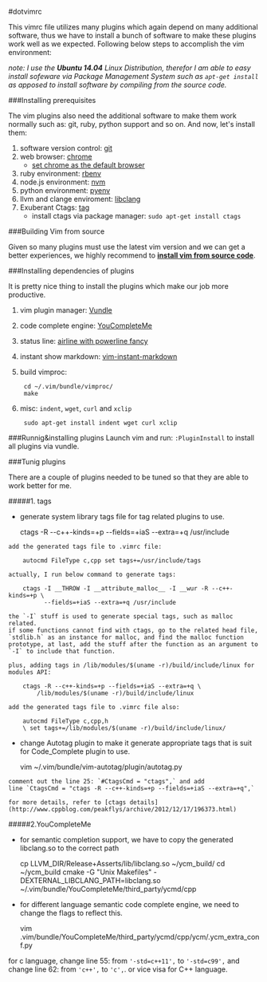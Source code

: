 #dotvimrc

This vimrc file utilizes many plugins which again depend on many additional
software, thus we have to install a bunch of software to make these plugins
work well as we expected. Following below steps to accomplish the vim
environment:

*note: I use the __Ubuntu 14.04__ Linux Distribution, therefor
I am able to easy install sofeware via Package Management System such as
`apt-get install` as apposed to install software by compiling from the source
code.*

###Installing prerequisites

The vim plugins also need the additional software to make them work normally
such as: git, ruby, python support and so on. And now, let's install them:

1. software version control:
   [git](https://gist.github.com/kevin4fly/f74344649d09f903eb1b)
2. web browser: [chrome](https://www.google.com/intl/en/chrome/browser/)
   - [set chrome as the default browser](http://superuser.com/questions/281488/how-to-set-default-browser-on-ubuntu-from-command-line)
3. ruby environment: [rbenv](https://github.com/sstephenson/rbenv)
4. node.js environment: [nvm](https://github.com/creationix/nvm)
5. python environment: [pyenv](https://github.com/yyuu/pyenv)
6. llvm and clange enviroment:
   [libclang](https://gist.github.com/kevin4fly/e3de744266c98294b21e)
7. Exuberant Ctags: [tag](http://ctags.sourceforge.net/)
   - install ctags via package manager: `sudo apt-get install ctags`


###Building Vim from source

Given so many plugins must use the latest vim version and we can get a better
experiences, we highly recommend to [__install vim from source code__](https://github.com/Valloric/YouCompleteMe/wiki/Building-Vim-from-source).


###Installing dependencies of plugins

It is pretty nice thing to install the plugins which make our job more
productive.

1. vim plugin manager: [Vundle](https://github.com/gmarik/Vundle.vim)
2. code complete engine: [YouCompleteMe](https://github.com/Valloric/YouCompleteMe#full-installation-guide)
3. status line: [airline with powerline fancy](http://askubuntu.com/questions/283908/how-can-i-install-and-use-powerline-plugin)
4. instant show markdown: [vim-instant-markdown](https://github.com/suan/vim-instant-markdown)
5. build vimproc:

        cd ~/.vim/bundle/vimproc/
        make

6. misc: `indent`, `wget`, `curl` and `xclip`
    
        sudo apt-get install indent wget curl xclip

###Runnig&installing plugins
Launch vim and run: `:PluginInstall` to install all plugins via vundle.

###Tunig plugins

There are a couple of plugins needed to be tuned so that they are able to work
better for me.

#####1. tags
   - generate system library tags file for tag related plugins to use.   

        ctags -R --c++-kinds=+p --fields=+iaS --extra=+q /usr/include

    add the generated tags file to .vimrc file:

        autocmd FileType c,cpp set tags+=/usr/include/tags

    actually, I run below command to generate tags:

        ctags -I __THROW -I __attribute_malloc__ -I __wur -R --c++-kinds=+p \ 
              --fields=+iaS --extra=+q /usr/include

    the `-I` stuff is used to generate special tags, such as malloc related.
    if some functions cannot find with ctags, go to the related head file,
    `stdlib.h` as an instance for malloc, and find the malloc function
    prototype, at last, add the stuff after the function as an argument to
    `-I` to include that function.

    plus, adding tags in /lib/modules/$(uname -r)/build/include/linux for
    modules API:

        ctags -R --c++-kinds=+p --fields=+iaS --extra=+q \
            /lib/modules/$(uname -r)/build/include/linux

    add the generated tags file to .vimrc file also:
        
        autocmd FileType c,cpp,h
        \ set tags+=/lib/modules/$(uname -r)/build/include/linux/


   - change Autotag plugin to make it generate appropriate tags that is suit for
     Code_Complete plugin to use.   

        vim ~/.vim/bundle/vim-autotag/plugin/autotag.py
    
    comment out the line 25: `#CtagsCmd = "ctags",` and add 
    line `CtagsCmd = "ctags -R --c++-kinds=+p --fields=+iaS --extra=+q",`

    for more details, refer to [ctags details](http://www.cppblog.com/peakflys/archive/2012/12/17/196373.html)

#####2.YouCompleteMe
   - for semantic completion support, we have to copy the generated
       libclang.so to the correct path
       
        cp LLVM_DIR/Release+Asserts/lib/libclang.so ~/ycm_build/
        cd ~/ycm_build
        cmake -G "Unix Makefiles" -DEXTERNAL_LIBCLANG_PATH=libclang.so ~/.vim/bundle/YouCompleteMe/third_party/ycmd/cpp
        
   - for different language semantic code complete engine, we need to change the
   flags to reflect this.

        vim .vim/bundle/YouCompleteMe/third_party/ycmd/cpp/ycm/.ycm_extra_conf.py

   for c language, change line 55: from `'-std=c++11',` to `'-std=c99',` and
   change line 62: from `'c++',` to `'c',`. or vice visa for C++ language.
